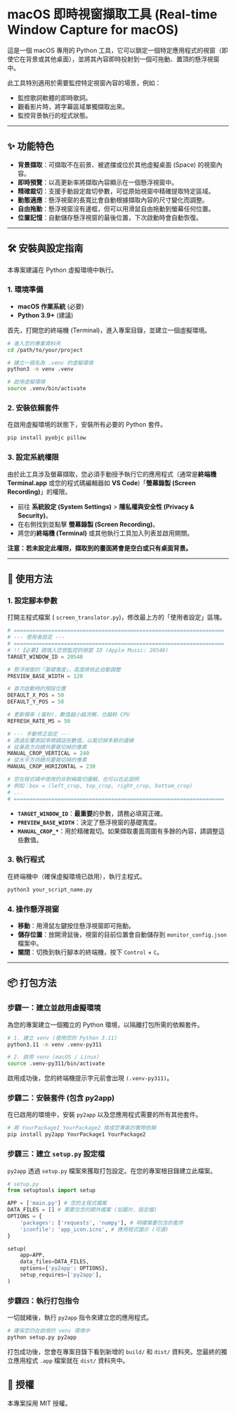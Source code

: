 # macOS 即時視窗擷取工具 (Real-time Window Capture for macOS)

這是一個 macOS 專用的 Python 工具，它可以鎖定一個特定應用程式的視窗（即使它在背景或其他桌面），並將其內容即時投射到一個可拖動、置頂的懸浮視窗中。

此工具特別適用於需要監控特定視窗內容的場景，例如：
* 監控歌詞軟體的即時歌詞。
* 觀看影片時，將字幕區域單獨擷取出來。
* 監控背景執行的程式狀態。



---

## ✨ 功能特色

* **背景擷取**：可擷取不在前景、被遮擋或位於其他虛擬桌面 (Space) 的視窗內容。
* **即時預覽**：以高更新率將擷取內容顯示在一個懸浮視窗中。
* **精確裁切**：支援手動設定裁切參數，可從原始視窗中精確提取特定區域。
* **動態適應**：懸浮視窗的長寬比會自動根據擷取內容的尺寸變化而調整。
* **自由拖動**：懸浮視窗沒有邊框，但可以用滑鼠自由拖動到螢幕任何位置。
* **位置記憶**：自動儲存懸浮視窗的最後位置，下次啟動時會自動恢復。

---

## 🛠️ 安裝與設定指南

本專案建議在 Python 虛擬環境中執行。

### 1. 環境準備

* **macOS 作業系統** (必要)
* **Python 3.9+** (建議)

首先，打開您的終端機 (Terminal)，進入專案目錄，並建立一個虛擬環境。

```bash
# 進入您的專案資料夾
cd /path/to/your/project

# 建立一個名為 .venv 的虛擬環境
python3 -m venv .venv

# 啟用虛擬環境
source .venv/bin/activate
```

### 2. 安裝依賴套件

在啟用虛擬環境的狀態下，安裝所有必要的 Python 套件。

```bash
pip install pyobjc pillow
```

### 3. 設定系統權限

由於此工具涉及螢幕擷取，您必須手動授予執行它的應用程式（通常是**終端機 Terminal.app** 或您的程式碼編輯器如 **VS Code**)「**螢幕錄製 (Screen Recording)**」的權限。

* 前往 **系統設定 (System Settings)** > **隱私權與安全性 (Privacy & Security)**。
* 在右側找到並點擊 **螢幕錄製 (Screen Recording)**。
* 將您的**終端機 (Terminal)** 或其他執行工具加入列表並啟用開關。

**注意：若未設定此權限，擷取到的畫面將會是空白或只有桌面背景。**

---

## 🚀 使用方法

### 1. 設定腳本參數

打開主程式檔案 ( `screen_translator.py`)，修改最上方的「使用者設定」區塊。

```python
# ===================================================================
# --- 使用者設定 ---
# ===================================================================
# !!【必要】請填入您想監控的視窗 ID (Apple Music: 20540)
TARGET_WINDOW_ID = 20540

# 懸浮視窗的「基礎寬度」，高度將依此自動調整
PREVIEW_BASE_WIDTH = 120

# 首次啟動時的預設位置
DEFAULT_X_POS = 50
DEFAULT_Y_POS = 50

# 更新頻率 (毫秒)，數值越小越流暢，也越耗 CPU
REFRESH_RATE_MS = 50

# --- 手動修正設定 ---
# 透過反覆測試來微調這些數值，以裁切掉多餘的邊緣
# 從垂直方向總共要裁切掉的像素
MANUAL_CROP_VERTICAL = 240
# 從水平方向總共要裁切掉的像素
MANUAL_CROP_HORIZONTAL = 230 

# 您在程式碼中使用的非對稱裁切邏輯，也可以在此說明
# 例如：box = (left_crop, top_crop, right_crop, bottom_crop)
# ...
# ===================================================================
```

* **`TARGET_WINDOW_ID`**：**最重要**的參數，請務必填寫正確。
* **`PREVIEW_BASE_WIDTH`**：決定了懸浮視窗的基礎寬度。
* **`MANUAL_CROP_*`**：用於精確裁切。如果擷取畫面周圍有多餘的內容，請調整這些數值。

### 3. 執行程式

在終端機中（確保虛擬環境已啟用），執行主程式。

```bash
python3 your_script_name.py
```

### 4. 操作懸浮視窗

* **移動**：用滑鼠左鍵按住懸浮視窗即可拖動。
* **儲存位置**：放開滑鼠後，視窗的目前位置會自動儲存到 `monitor_config.json` 檔案中。
* **關閉**：切換到執行腳本的終端機，按下 `Control` + `C`。

---

## 📦 打包方法
### 步驟一：建立並啟用虛擬環境

為您的專案建立一個獨立的 Python 環境，以隔離打包所需的依賴套件。

```bash
# 1. 建立 venv (使用您的 Python 3.11)
python3.11 -m venv .venv-py311

# 2. 啟用 venv (macOS / Linux)
source .venv-py311/bin/activate
```
啟用成功後，您的終端機提示字元前會出現 `(.venv-py311)`。

### 步驟二：安裝套件 (包含 py2app)

在已啟用的環境中，安裝 `py2app` 以及您應用程式需要的所有其他套件。

```bash
# 將 YourPackage1 YourPackage2 換成您專案的實際依賴
pip install py2app YourPackage1 YourPackage2
```

### 步驟三：建立 `setup.py` 設定檔

`py2app` 透過 `setup.py` 檔案來獲取打包設定。在您的專案根目錄建立此檔案。

```python
# setup.py
from setuptools import setup

APP = ['main.py'] # 您的主程式檔案
DATA_FILES = [] # 需要包含的額外檔案 (如圖片、設定檔)
OPTIONS = {
    'packages': ['requests', 'numpy'], # 明確需要包含的套件
    'iconfile': 'app_icon.icns', # 應用程式圖示 (可選)
}

setup(
    app=APP,
    data_files=DATA_FILES,
    options={'py2app': OPTIONS},
    setup_requires=['py2app'],
)
```

### 步驟四：執行打包指令

一切就緒後，執行 `py2app` 指令來建立您的應用程式。

```bash
# 確保您仍在啟用的 venv 環境中
python setup.py py2app
```

打包成功後，您會在專案目錄下看到新增的 `build/` 和 `dist/` 資料夾。您最終的獨立應用程式 `.app` 檔案就在 `dist/` 資料夾中。

## 📝 授權

本專案採用 MIT 授權。